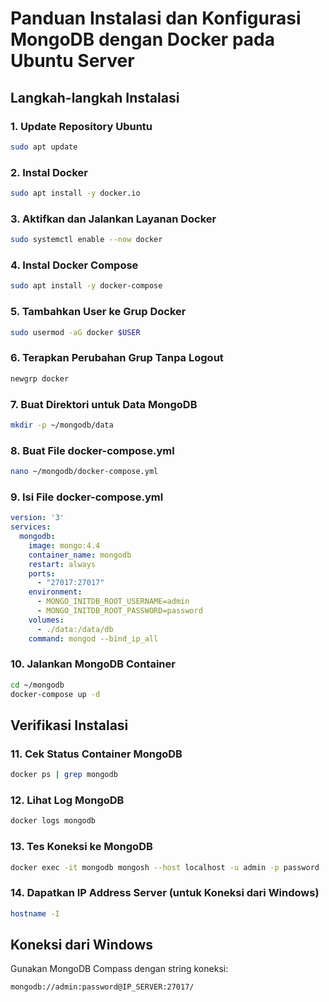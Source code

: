 # Panduan Instalasi dan Konfigurasi MongoDB dengan Docker pada Ubuntu Server

## Langkah-langkah Instalasi

### 1. Update Repository Ubuntu
```bash
sudo apt update
```

### 2. Instal Docker
```bash
sudo apt install -y docker.io
```

### 3. Aktifkan dan Jalankan Layanan Docker
```bash
sudo systemctl enable --now docker
```

### 4. Instal Docker Compose
```bash
sudo apt install -y docker-compose
```

### 5. Tambahkan User ke Grup Docker
```bash
sudo usermod -aG docker $USER
```

### 6. Terapkan Perubahan Grup Tanpa Logout
```bash
newgrp docker
```

### 7. Buat Direktori untuk Data MongoDB
```bash
mkdir -p ~/mongodb/data
```

### 8. Buat File docker-compose.yml
```bash
nano ~/mongodb/docker-compose.yml
```

### 9. Isi File docker-compose.yml
```yaml
version: '3'
services:
  mongodb:
    image: mongo:4.4
    container_name: mongodb
    restart: always
    ports:
      - "27017:27017"
    environment:
      - MONGO_INITDB_ROOT_USERNAME=admin
      - MONGO_INITDB_ROOT_PASSWORD=password
    volumes:
      - ./data:/data/db
    command: mongod --bind_ip_all
```

### 10. Jalankan MongoDB Container
```bash
cd ~/mongodb
docker-compose up -d
```

## Verifikasi Instalasi

### 11. Cek Status Container MongoDB
```bash
docker ps | grep mongodb
```

### 12. Lihat Log MongoDB
```bash
docker logs mongodb
```

### 13. Tes Koneksi ke MongoDB
```bash
docker exec -it mongodb mongosh --host localhost -u admin -p password
```

### 14. Dapatkan IP Address Server (untuk Koneksi dari Windows)
```bash
hostname -I
```

## Koneksi dari Windows

Gunakan MongoDB Compass dengan string koneksi:
```
mongodb://admin:password@IP_SERVER:27017/
```

